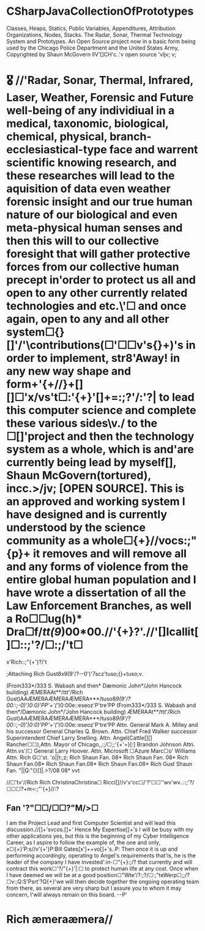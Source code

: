 # CSharpJavaCollectionOfPrototypes
Classes, Heaps, Statics, Public Variables, Appenditures, Attribution Organizations, Nodes, Stacks. The Radar, Sonar, Thermal Technology System and Prototypes.
An Open Source project now in a basic form being used by the Chicago Police Department and the United States Army, Copyrighted by Shaun McGovern llV'[]CH'c..\'v open source  \'vljv; v;
# 🎖️ //'Radar, Sonar, Thermal, Infrared, Laser, Weather, Forensic and Future well-being of any individiual in a medical, taxonomic, biological, chemical, physical, branch-ecclesiastical-type face and warrent scientific knowing research, and these researches will lead to the aquisition of data even weather forensic insight and our true human nature of our biological and even meta-physical human senses and then this will to our collective foresight that will gather protective forces from our collective human precept in'order to protect us all and open to any other currently related technologies and etc.\\'☐ and once again, open to any and all other system☐{}[]'/'\contributions(☐'☐☐v's\{}+)'s in order to implement, str8'Away! in any new way shape and form+'{+//}+[][]☐'x/vs't☐:'{+}'[]+=:;?'/:\'?| to lead this computer science and complete these various sides\v./ to the ☐[]'project and then the technology system as a whole, which is and'are currently being lead by myself[], Shaun McGovern(tortured), incc.>/jv; [OPEN SOURCE]. This is an approved and working system I have designed and is currently understood by the science community as a whole☐{+}//vocs:;"{p}+ it removes and will remove all and any forms of violence from the entire global human population and I have wrote a dissertation of all the Law Enforcement Branches, as well a Ro☐☐ug(h)* Dra☐f/*tt(9*)00*00.//'{+}?'.//'[]Icallit[]☐::;'?/☐:;/'t☐
x'Rich::;"{+'}?/'t

;Attaching Rich Gust8x9(9'/?--0')'7scz'tuso;{}+tuso;v.

(From333*/333 S. Wabash and then* Dæmonic John*/John Hancock building) ÆMERAAt**/tt*t*'/Rich Gust)AAÆMERAÆMERAÆMERA***/tuso8*9(9'/?00::;-0)')0:0)'PP'+'(*')0:00e::eseoz'P'tre'PP
(From333*/333 S. Wabash and then*/Dæmonic John*/'John Hancock building) ÆMERAAt**/tt*t*'/Rich Gust)AAÆMERAÆMERAÆMERA***/tuso8*9(9'/?00::;-0)')0:0)'PP'+'(*')0:00e::eseoz'P'tre'PP
Attn. General Mark A. Milley and his successor General Charles Q. Brown. Attn. Chief Fred Walker successor Superintendent Chief Larry Snelling. Attn. Angel(Cattle[][] Rancher☐☐),Attn. Mayor of Chicago,,:;/☐;;'{+'=}[:\] Brandon Johnson Attn. Attn.vs'/☐ General Larry Hoover. Attn. Microsoft ☐Azure Marc☐o' Williams Attn. Rich G☐'st. 'o||t:;z; Rich Shaun Fan. 08* Rich Shaun Fan. 08* Rich Shaun Fan.08* Rich Shaun Fan.08* Rich Shaun Fan.08* Rich Gust Shaun Fan. "||Q:"{}[]|\.>?/08 08* vvt

//☐'tv'//Rich Rich ChristinaChristina☐ Ricci[]//v'v'cc☐/'?'☐☐''wv'wv..::;'?/☐☐☐?+m=:;"'{+}//:?

Fan '?"☐☐/☐☐?"M/>☐
--
I am the Project Lead and first Computer Scientist and will lead this discussion.//[]+'svcos.[]+'
Hence My Expertise[]+'s I will be busy with my other applications yes, but this is the beginning of my Cyber Intelligence Career, as I aspire to follow the example of, the one and only, x☐{+}'P:s//v'{+'}P:Bill Gates[x']++vo[]+'s..P:
Then once it is up and performing accordingly, operating to Angel's requirements that'is, he is the leader of the company I have invested':in-☐"{+}:;/? that currently and will contract this work☐'?/"{+}'|:☐ to protect human life at any cost. 
Once when I have deemed we will be at a good position☐"Wte'/?:;?/☐:;"teWerp☐;;/?☐v:;Q:S'Psrt'?Q{+}'we will then decide together the ongoing operating team from there, as several are very sharp but I assure you to whom it may concern, I'will always remain on this board.
--P'
# Rich æmeraæmera//
